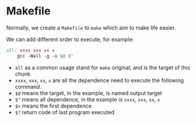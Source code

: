 # Makefile

Normally, we create a `Makefile` to `make` which aim to make life easier.

We can add different order to execute, for example:

```makefile
all: xxxx xxx xx x
	gcc -Wall -g -o $@ $^
```

- `all` as a common usage stand for `make` original, and is the target of this chunk
- `xxxx`, `xxx`, `xx`, `x` are all the dependence need to execute the following command.
- `$@` means the target, in the example, is named output target
- `$^` means all dependence, in the example is `xxxx`, `xxx`, `xx`, `x`
- `$<` means the first dependence
- `$?` return code of last program executed
